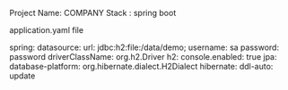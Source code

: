 Project Name: COMPANY
Stack : spring boot




application.yaml file






spring:
  datasource:
    url: jdbc:h2:file:/data/demo;
    username: sa
    password: password
    driverClassName: org.h2.Driver
  h2:
    console.enabled: true
  jpa:
    database-platform: org.hibernate.dialect.H2Dialect
    hibernate:
      ddl-auto: update



